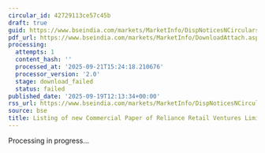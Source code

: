 ```yaml
---
circular_id: 42729113ce57c45b
draft: true
guid: https://www.bseindia.com/markets/MarketInfo/DispNoticesNCirculars.aspx?Noticeid={0AEB4A63-CDC2-48C4-9F5F-B530B2B2231C}&noticeno=20250919-24&dt=09/19/2025&icount=24&totcount=44&flag=0
pdf_url: https://www.bseindia.com/markets/MarketInfo/DownloadAttach.aspx?id=20250919-24&attachedId=
processing:
  attempts: 1
  content_hash: ''
  processed_at: '2025-09-21T15:24:18.210676'
  processor_version: '2.0'
  stage: download_failed
  status: failed
published_date: '2025-09-19T12:13:34+00:00'
rss_url: https://www.bseindia.com/markets/MarketInfo/DispNoticesNCirculars.aspx?Noticeid={0AEB4A63-CDC2-48C4-9F5F-B530B2B2231C}&noticeno=20250919-24&dt=09/19/2025&icount=24&totcount=44&flag=0
source: bse
title: Listing of new Commercial Paper of Reliance Retail Ventures Limited
---
```


Processing in progress...